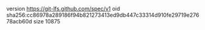 version https://git-lfs.github.com/spec/v1
oid sha256:cc86978a289186f94b821273413ed9db447c33314d910fe29719e27678acb60d
size 10875
